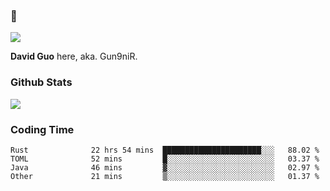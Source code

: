 ### 👋

![](https://komarev.com/ghpvc/?username=Gun9niR&label=Total+Views)

**David Guo** here, aka. Gun9niR.

### Github Stats

<img src="https://github-readme-stats.vercel.app/api?username=Gun9niR&count_private=true&show_icons=true&theme=vue-dark&hide_title=true">

### Coding Time

<!--START_SECTION:waka-->

```text
Rust              22 hrs 54 mins  ██████████████████████░░░   88.02 %
TOML              52 mins         █░░░░░░░░░░░░░░░░░░░░░░░░   03.37 %
Java              46 mins         ▓░░░░░░░░░░░░░░░░░░░░░░░░   02.97 %
Other             21 mins         ▒░░░░░░░░░░░░░░░░░░░░░░░░   01.37 %
```

<!--END_SECTION:waka-->
